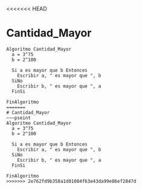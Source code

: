 <<<<<<< HEAD
# Cantidad_Mayor
~~~pseint
Algoritmo Cantidad_Mayor
  a = 3^75
  b = 2^100

  Si a es mayor que b Entonces
    Escribir a, " es mayor que ", b
  SiNo
    Escribir b, " es mayor que ", a
  FinSi

FinAlgoritmo
=======
# Cantidad_Mayor
~~~pseint
Algoritmo Cantidad_Mayor
  a = 3^75
  b = 2^100

  Si a es mayor que b Entonces
    Escribir a, " es mayor que ", b
  SiNo
    Escribir b, " es mayor que ", a
  FinSi

FinAlgoritmo
>>>>>>> 2e762fd9b358a1d81084f63e43da99e86ef2847d
~~~